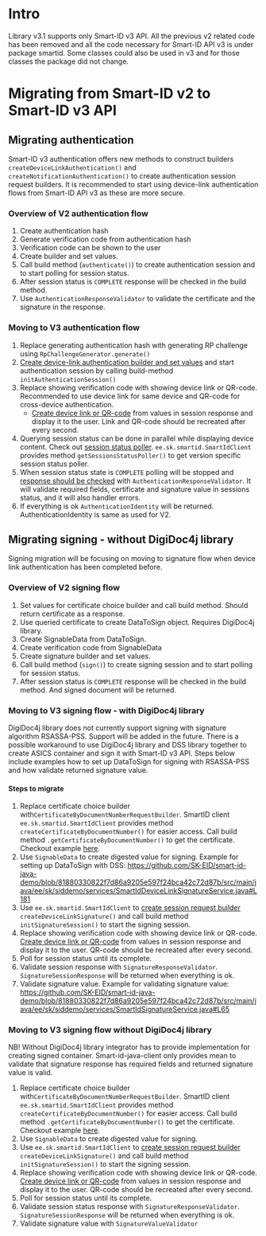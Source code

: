 # Intro

Library v3.1 supports only Smart-ID v3 API.
All the previous v2 related code has been removed and all the code necessary for Smart-ID API v3 is under package smartid. 
Some classes could also be used in v3 and for those classes the package did not change.

# Migrating from Smart-ID v2 to Smart-ID v3 API

## Migrating authentication

Smart-ID v3 authentication offers new methods to construct builders  `createDeviceLinkAuthentication()` and `createNotificationAuthentication()` to create authentication session request builders.
It is recommended to start using device-link authentication flows from Smart-ID API v3 as these are more secure.

### Overview of V2 authentication flow

1. Create authentication hash
2. Generate verification code from authentication hash
3. Verification code can be shown to the user
4. Create builder and set values.
5. Call build method (`authenticate()`) to create authentication session and to start polling for session status.
6. After session status is `COMPLETE` response will be checked in the build method.
7. Use `AuthenticationResponseValidator` to validate the certificate and the signature in the response.

### Moving to V3 authentication flow

1. Replace generating authentication hash with generating RP challenge using `RpChallengeGenerator.generate()`
2. [Create device-link authentication builder and set values](README.md#examples-of-initiating-a-device-link-authentication-session) and start authentication session by calling build-method `initAuthenticationSession()`
3. Replace showing verification code with showing device link or QR-code. Recommended to use device link for same device and QR-code for cross-device authentication.
   - [Create device link or QR-code](README.md#generating-qr-code-or-device-link) from values in session response and display it to the user. Link and QR-code should be recreated after every second.
4. Querying session status can be done in parallel while displaying device content. Check out [session status poller](README.md#example-of-using-session-status-poller-to-query-final-sessions-status). `ee.sk.smartid.SmartIdClient` provides method `getSessionsStatusPoller()` to get version specific session status poller.
5. When session status state is `COMPLETE` polling will be stopped and [response should be checked](README.md#example-of-validating-the-authentication-sessions-response) with `AuthenticationResponseValidator`. It will validate required fields, certificate and signature value in sessions status, and it will also handler errors.
6. If everything is ok `AuthenticationIdentity` will be returned. AuthenticationIdentity is same as used for V2.

## Migrating signing - without DigiDoc4j library

Signing migration will be focusing on moving to signature flow when device link authentication has been completed before. 

### Overview of V2 signing flow

1. Set values for certificate choice builder and call build method. Should return certificate as a response.
2. Use queried certificate to create DataToSign object. Requires DigiDoc4j library.
3. Create SignableData from DataToSign.
4. Create verification code from SignableData
5. Create signature builder and set values.
6. Call build method (`sign()`) to create signing session and to start polling for session status.
7. After session status is `COMPLETE` response will be checked in the build method. And signed document will be returned.

### Moving to V3 signing flow - with DigiDoc4j library

DigiDoc4j library does not currently support signing with signature algorithm RSASSA-PSS. Support will be added in the future. 
There is a possible workaround to use DigiDoc4j library and DSS library together to create ASICS container and sign it with Smart-ID v3 API.
Steps below include examples how to set up DataToSign for signing with RSASSA-PSS and how validate returned signature value. 

#### Steps to migrate 

1. Replace certificate choice builder with`CertificateByDocumentNumberRequestBuilder`. SmartID client `ee.sk.smartid.SmartIdClient` provides method `createCertificateByDocumentNumber()` for easier access. Call build method `.getCertificateByDocumentNumber()` to get the certificate. Checkout example [here](README.md#example-of-querying-certificate-by-document-number).
2. Use `SignableData` to create digested value for signing. Example for setting up DataToSign with DSS: https://github.com/SK-EID/smart-id-java-demo/blob/81880330822f7d86a9205e597f24bca42c72d87b/src/main/java/ee/sk/siddemo/services/SmartIdDeviceLinkSignatureService.java#L181
3. Use `ee.sk.smartid.SmartIdClient` to [create session request builder](README.md#examples-of-initiating-a-device-link-signature-session) `createDeviceLinkSignature()` and call build method `initSignatureSession()` to start the signing session.
4. Replace showing verification code with showing device link or QR-code. [Create device link or QR-code](README.md#generating-qr-code-or-device-link) from values in session response and display it to the user. QR-code should be recreated after every second.
5. Poll for session status until its complete.
6. Validate session response with `SignatureResponseValidator`. `SignatureSessionResponse` will be returned when everything is ok.
7. Validate signature value. Example for validating signature value: https://github.com/SK-EID/smart-id-java-demo/blob/81880330822f7d86a9205e597f24bca42c72d87b/src/main/java/ee/sk/siddemo/services/SmartIdSignatureService.java#L65

### Moving to V3 signing flow without DigiDoc4j library

NB! Without DigiDoc4j library integrator has to provide implementation for creating signed container.
Smart-id-java-client only provides mean to validate that signature response has required fields and returned signature value is valid.

1. Replace certificate choice builder with`CertificateByDocumentNumberRequestBuilder`. SmartID client `ee.sk.smartid.SmartIdClient` provides method `createCertificateByDocumentNumber()` for easier access. Call build method `.getCertificateByDocumentNumber()` to get the certificate. Checkout example [here](README.md#example-of-querying-certificate-by-document-number).
2. Use `SignableData` to create digested value for signing.
3. Use `ee.sk.smartid.SmartIdClient` to [create session request builder](README.md#examples-of-initiating-a-device-link-signature-session) `createDeviceLinkSignature()` and call build method `initSignatureSession()` to start the signing session.
4. Replace showing verification code with showing device link or QR-code. [Create device link or QR-code](README.md#generating-qr-code-or-device-link) from values in session response and display it to the user. QR-code should be recreated after every second.
5. Poll for session status until its complete.
6. Validate session status response with `SignatureResponseValidator`. `SignatureSessionResponse` will be returned when everything is ok.
7. Validate signature value with `SignatureValueValidator`
